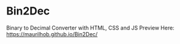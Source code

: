 # Bin2Dec
Binary to Decimal Converter with HTML, CSS and JS
Preview Here: https://maurilhob.github.io/Bin2Dec/

